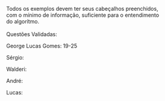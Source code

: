 Todos os exemplos devem ter seus cabeçalhos preenchidos, <br />
com o mínimo de informação, suficiente para o entendimento <br />
do algorítmo. <br />
<br />
Questões Validadas:<br />

George Lucas Gomes: 19-25 <br />

Sérgio: <br />

Walderi: <br />

André: <br />

Lucas: <br />
